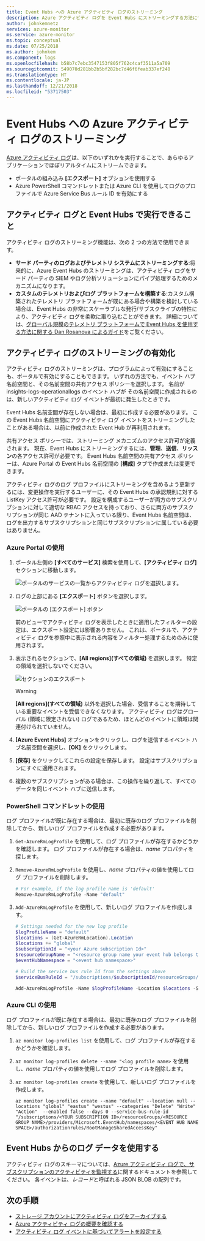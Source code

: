 ```yaml
---
title: Event Hubs への Azure アクティビティ ログのストリーミング
description: Azure アクティビティ ログを Event Hubs にストリーミングする方法について説明します。
author: johnkemnetz
services: azure-monitor
ms.service: azure-monitor
ms.topic: conceptual
ms.date: 07/25/2018
ms.author: johnkem
ms.component: logs
ms.openlocfilehash: b58b7c7ebc3547153f805f762c4caf3511a5a709
ms.sourcegitcommit: 549070d281bb2b5bf282bc7d46f6feab337ef248
ms.translationtype: HT
ms.contentlocale: ja-JP
ms.lasthandoff: 12/21/2018
ms.locfileid: "53717503"
---
```

# <a name="stream-the-azure-activity-log-to-event-hubs"></a>Event Hubs への Azure アクティビティ ログのストリーミング
[Azure アクティビティ ログ](../../azure-monitor/platform/activity-logs-overview.md)は、以下のいずれかを実行することで、あらゆるアプリケーションでほぼリアルタイムにストリームできます。

* ポータルの組み込み **[エクスポート]** オプションを使用する
* Azure PowerShell コマンドレットまたは Azure CLI を使用してログのプロファイルで Azure Service Bus ルール ID を有効にする

## <a name="what-you-can-do-with-the-activity-log-and-event-hubs"></a>アクティビティ ログと Event Hubs で実行できること
アクティビティ ログのストリーミング機能は、次の 2 つの方法で使用できます。

* **サード パーティのログおよびテレメトリ システムにストリーミングする**:将来的に、Azure Event Hubs のストリーミングは、アクティビティ ログをサード パーティの SIEM やログ分析ソリューションにパイプ処理するためのメカニズムになります。
* **カスタムのテレメトリおよびログ プラットフォームを構築する**:カスタム構築されたテレメトリ プラットフォームが既にある場合や構築を検討している場合は、Event Hubs の非常にスケーラブルな発行/サブスクライブの特性により、アクティビティ ログを柔軟に取り込むことができます。 詳細については、[グローバル規模のテレメトリ プラットフォームで Event Hubs を使用する方法に関する Dan Rosanova によるガイド](https://azure.microsoft.com/documentation/videos/build-2015-designing-and-sizing-a-global-scale-telemetry-platform-on-azure-event-Hubs/)をご覧ください。

## <a name="enable-streaming-of-the-activity-log"></a>アクティビティ ログのストリーミングの有効化
アクティビティ ログのストリーミングは、プログラムによって有効にすることも、ポータルで有効にすることもできます。 いずれの方法でも、イベント ハブ名前空間と、その名前空間の共有アクセス ポリシーを選択します。 名前が insights-logs-operationallogs のイベント ハブが その名前空間に作成されるのは、新しいアクティビティ ログ イベントが最初に発生したときです。 

Event Hubs 名前空間が存在しない場合は、最初に作成する必要があります。 この Event Hubs 名前空間にアクティビティ ログ イベントをストリーミングしたことがある場合は、以前に作成された Event Hub が再利用されます。 

共有アクセス ポリシーでは、ストリーミング メカニズムのアクセス許可が定義されます。 現在、Event Hubs にストリーミングするには、**管理**、**送信**、**リッスン**の各アクセス許可が必要です。 Event Hubs 名前空間の共有アクセス ポリシーは、Azure Portal の Event Hubs 名前空間の **[構成]** タブで作成または変更できます。 

アクティビティ ログのログ プロファイルにストリーミングを含めるよう更新するには、変更操作を実行するユーザーに、その Event Hubs の承認規則に対する ListKey アクセス許可が必要です。 設定を構成するユーザーが両方のサブスクリプションに対して適切な RBAC アクセスを持っており、さらに両方のサブスクリプションが同じ AAD テナントに入っている限り、Event Hubs 名前空間は、ログを出力するサブスクリプションと同じサブスクリプションに属している必要はありません。

### <a name="via-the-azure-portal"></a>Azure Portal の使用
1. ポータル左側の **[すべてのサービス]** 検索を使用して、**[アクティビティ ログ]** セクションに移動します。
   
   ![ポータルのサービスの一覧からアクティビティ ログを選択します。](./media/activity-logs-stream-event-hubs/activity-logs-portal-navigate-v2.png)
2. ログの上部にある **[エクスポート]** ボタンを選択します。
   
   ![ポータルの [エクスポート] ボタン](./media/activity-logs-stream-event-hubs/activity-logs-portal-export-v2.png)

   前のビューでアクティビティ ログを表示したときに適用したフィルターの設定は、エクスポート設定には影響ありません。 これは、ポータルで、アクティビティ ログを参照中に表示される内容をフィルター処理するためのみに使用されます。
3. 表示されるセクションで、**[All regions]\(すべての領域\)** を選択します。 特定の領域を選択しないでください。
   
   ![セクションのエクスポート](./media/activity-logs-stream-event-hubs/export-audit.png)

   > [!WARNING]  
   > **[All regions]\(すべての領域\)** 以外を選択した場合、受信することを期待している重要なイベントを受信できなくなります。 アクティビティ ログはグローバル (領域に限定されない) ログであるため、ほとんどのイベントに領域は関連付けられていません。 
   >

4. **[Azure Event Hubs]** オプションをクリックし、ログを送信するイベント ハブ名前空間を選択し、**[OK]** をクリックします。
5. **[保存]** をクリックしてこれらの設定を保存します。 設定はサブスクリプションにすぐに適用されます。
6. 複数のサブスクリプションがある場合は、この操作を繰り返して、すべてのデータを同じイベント ハブに送信します。

### <a name="via-powershell-cmdlets"></a>PowerShell コマンドレットの使用
ログ プロファイルが既に存在する場合は、最初に既存のログ プロファイルを削除してから、新しいログ プロファイルを作成する必要があります。

1. `Get-AzureRmLogProfile` を使用して、ログ プロファイルが存在するかどうかを確認します。  ログ プロファイルが存在する場合は、*name* プロパティを探します。
2. `Remove-AzureRmLogProfile` を使用し、*name* プロパティの値を使用してログ プロファイルを削除します。

    ```powershell
    # For example, if the log profile name is 'default'
    Remove-AzureRmLogProfile -Name "default"
    ```
3. `Add-AzureRmLogProfile` を使用して、新しいログ プロファイルを作成します。

   ```powershell
   # Settings needed for the new log profile
   $logProfileName = "default"
   $locations = (Get-AzureRmLocation).Location
   $locations += "global"
   $subscriptionId = "<your Azure subscription Id>"
   $resourceGroupName = "<resource group name your event hub belongs to>"
   $eventHubNamespace = "<event hub namespace>"

   # Build the service bus rule Id from the settings above
   $serviceBusRuleId = "/subscriptions/$subscriptionId/resourceGroups/$resourceGroupName/providers/Microsoft.EventHub/namespaces/$eventHubNamespace/authorizationrules/RootManageSharedAccessKey"

   Add-AzureRmLogProfile -Name $logProfileName -Location $locations -ServiceBusRuleId $serviceBusRuleId
   ```

### <a name="via-azure-cli"></a>Azure CLI の使用
ログ プロファイルが既に存在する場合は、最初に既存のログ プロファイルを削除してから、新しいログ プロファイルを作成する必要があります。

1. `az monitor log-profiles list` を使用して、ログ プロファイルが存在するかどうかを確認します。
2. `az monitor log-profiles delete --name "<log profile name>` を使用し、*name* プロパティの値を使用してログ プロファイルを削除します。
3. `az monitor log-profiles create` を使用して、新しいログ プロファイルを作成します。

   ```azurecli-interactive
   az monitor log-profiles create --name "default" --location null --locations "global" "eastus" "westus" --categories "Delete" "Write" "Action"  --enabled false --days 0 --service-bus-rule-id "/subscriptions/<YOUR SUBSCRIPTION ID>/resourceGroups/<RESOURCE GROUP NAME>/providers/Microsoft.EventHub/namespaces/<EVENT HUB NAME SPACE>/authorizationrules/RootManageSharedAccessKey"
   ```

## <a name="consume-the-log-data-from-event-hubs"></a>Event Hubs からのログ データを使用する
アクティビティ ログのスキーマについては、[Azure アクティビティ ログで、サブスクリプションのアクティビティを監視する](../../azure-monitor/platform/activity-logs-overview.md)に関するドキュメントを参照してください。 各イベントは、*レコード*と呼ばれる JSON BLOB の配列です。

## <a name="next-steps"></a>次の手順
* [ストレージ アカウントにアクティビティ ログをアーカイブする](../../azure-monitor/platform/archive-activity-log.md)
* [Azure アクティビティ ログの概要を確認する](../../azure-monitor/platform/activity-logs-overview.md)
* [アクティビティ ログ イベントに基づいてアラートを設定する](../../azure-monitor/platform/alerts-log-webhook.md)


